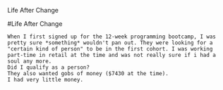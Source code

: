 Life After Change


#Life After Change

	When I first signed up for the 12-week programming bootcamp, I was pretty sure *something* wouldn't pan out. They were looking for a "certain kind of person" to be in the first cohort. I was working part-time in retail at the time and was not really sure if i had a soul any more.
	Did I qualify as a person?
	They also wanted gobs of money ($7430 at the time).
	I had very little money.
